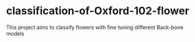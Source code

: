 # classification-of-Oxford-102-flower
This project aims to classify flowers with fine tuning different Back-bone models
